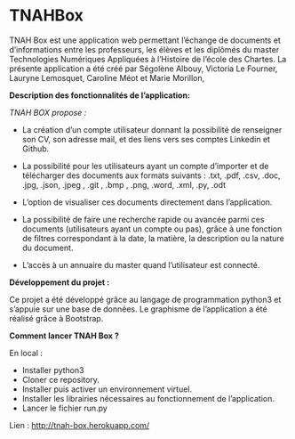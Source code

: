 # TNAHBox




TNAH Box est une application web permettant l’échange de documents et d’informations entre les professeurs, les élèves et les diplômés du master Technologies Numériques Appliquées à l’Histoire de l’école des Chartes. 
La présente application a été créé par Ségolène Albouy,  Victoria Le Fourner, Lauryne Lemosquet, Caroline Méot et Marie Morillon,


**Description des fonctionnalités de l’application:**

_TNAH BOX propose :_

- La création d’un compte utilisateur donnant la possibilité de renseigner son CV, son adresse mail, et des liens vers ses comptes Linkedin et Github.

- La possibilité pour les utilisateurs ayant un compte d’importer et de télécharger des documents aux formats suivants : .txt, .pdf, .csv, .doc, .jpg, .json, .jpeg , .git , .bmp , .png, .word, .xml, .py, .odt

- L’option de visualiser ces documents directement dans l’application.

- La possibilité de faire une recherche rapide ou avancée parmi ces documents (utilisateurs ayant un compte ou pas), grâce à une fonction de filtres correspondant à la date,  la matière, la description ou la nature du document.

- L’accès à un annuaire du master quand l’utilisateur est connecté. 


**Développement du projet :** 

Ce projet a été développé grâce au langage de programmation python3 et s’appuie sur une base de données. Le graphisme de l’application a été réalisé grâce à Bootstrap. 





**Comment lancer TNAH Box ?**

En local : 
  - Installer python3
  - Cloner ce repository.
  - Installer puis activer un environnement virtuel.
  - Installer les librairies nécessaires au fonctionnement de l’application.
  - Lancer le fichier run.py
  
Lien :   http://tnah-box.herokuapp.com/
  